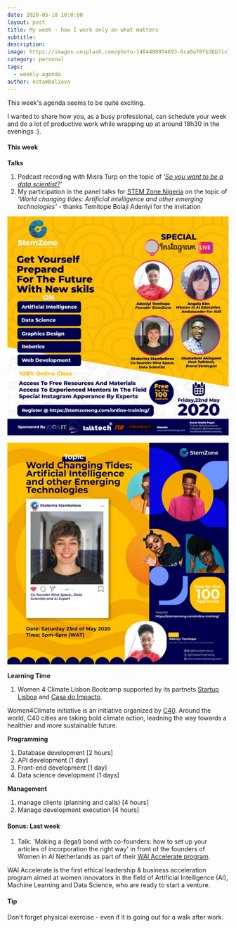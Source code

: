 ```yaml
---
date: 2020-05-18 10:0:00
layout: post
title: My week - how I work only on what matters
subtitle:
description: 
image: https://images.unsplash.com/photo-1484480974693-6ca0a78fb36b?ixlib=rb-1.2.1&ixid=eyJhcHBfaWQiOjEyMDd9&auto=format&fit=crop&w=1352&q=80
category: personal
tags:
  - weekly agenda
author: estambolieva
---
```


This week's agenda seems to be quite exciting.

I wanted to share how you, as a busy professional, can schedule your week and do a lot of productive work while wrapping up at around 18h30 in the evenings :).

#### This week

**Talks**


1. Podcast recording with Mısra Turp on the topic of *'[So you want to be a data scientist?](https://www.soyouwanttobeadatascientist.com/)'*
2. My participation in the panel talks for [STEM Zone Nigeria](https://stemzoneng.com/) on the topic of *'World changing tides: Artificial intelligence and other emerging technologies'* - thanks Temitope Bolaji Adeniyi for the invitation

![STEM Zone Nigeria Conference](https://github.com/estambolieva/estambolieva.github.io/blob/master/assets/img/uploads/my_week/STEM_ZONE_Nigeria.jpg)

![I for STEM Zone Nigeria](https://github.com/estambolieva/estambolieva.github.io/blob/master/assets/img/uploads/my_week/I_for_STEM_Nigeria.jpg)


**Learning Time**


1. Women 4 Climate Lisbon Bootcamp supported by its partnets [Startup Lisboa](https://www.startuplisboa.com/) and [Casa do Impacto](http://mais.scml.pt/casadoimpacto/).

Women4Climate initiative is an initiative organized by [C40](https://www.c40.org/). Around the world, C40 cities are taking bold climate action, leadning the way towards a healthier and more sustainable future.  



**Programming**

1. Database development [2 hours]
2. API development [1 day]
3. Front-end development [1 day]
4. Data science development [1 days]


**Management**

1. manage clients (planning and calls) [4 hours]
2. Manage development execution [4 hours]


#### Bonus: Last week

1. Talk: 'Making a (legal) bond with co-founders: how to set up your articles of incorporation the right way' in front of the founders of Women in AI Netherlands as part of their [WAI Accelerate program](https://www.womeninai.co/waiaccelerate).

WAI Accelerate is the first ethical leadership & business acceleration program aimed at women innovators in the field of Artificial Intelligence (AI), Machine Learning and Data Science, who are ready to start a venture. 

#### Tip

Don't forget physical exercise - even if it is going out for a walk after work.